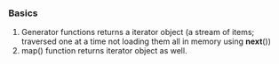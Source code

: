 ### Basics
1. Generator functions returns a iterator object (a stream of items; traversed one at a time not loading them all in memory using __next__())
2. map() function returns iterator object as well.

